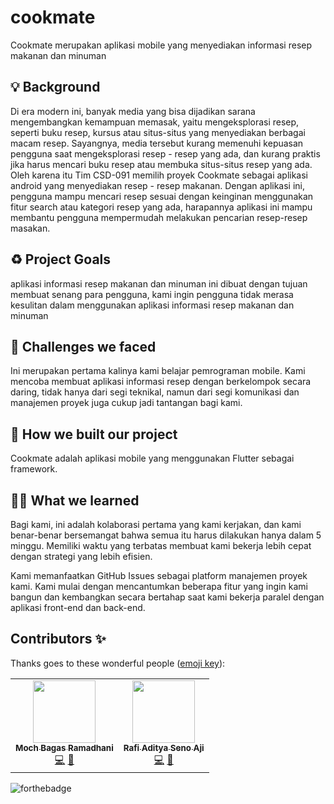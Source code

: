 # cookmate

Cookmate merupakan aplikasi mobile yang menyediakan informasi resep makanan dan minuman

## 💡 Background
Di era modern ini, banyak media yang bisa dijadikan sarana mengembangkan kemampuan memasak, yaitu mengeksplorasi resep, seperti buku resep, kursus atau situs-situs yang menyediakan berbagai macam resep. Sayangnya, media tersebut kurang memenuhi kepuasan pengguna saat mengeksplorasi resep - resep yang ada, dan kurang praktis jika harus mencari buku resep atau membuka situs-situs resep yang ada. Oleh karena itu Tim CSD-091 memilih proyek Cookmate sebagai aplikasi android yang menyediakan resep - resep makanan. Dengan aplikasi ini, pengguna mampu mencari resep sesuai dengan keinginan menggunakan fitur search atau kategori resep yang ada, harapannya aplikasi ini mampu membantu pengguna mempermudah melakukan pencarian resep-resep masakan. 

## ♻️ Project Goals
aplikasi informasi resep makanan dan minuman ini dibuat dengan tujuan membuat senang para pengguna, kami ingin pengguna tidak merasa kesulitan dalam menggunakan aplikasi informasi resep makanan dan minuman

## 🤯 Challenges we faced
Ini merupakan pertama kalinya kami belajar pemrograman mobile. Kami mencoba membuat aplikasi informasi resep dengan berkelompok secara daring, tidak hanya dari segi teknikal, namun dari segi komunikasi dan manajemen proyek juga cukup jadi tantangan bagi kami.

## 🧐 How we built our project
Cookmate adalah aplikasi mobile yang menggunakan Flutter sebagai framework. 

## 🧑‍🎓 What we learned
Bagi kami, ini adalah kolaborasi pertama yang kami kerjakan, dan kami benar-benar bersemangat bahwa semua itu harus dilakukan hanya dalam 5 minggu. Memiliki waktu yang terbatas membuat kami bekerja lebih cepat dengan strategi yang lebih efisien.‎

‎Kami memanfaatkan GitHub Issues sebagai platform manajemen proyek kami. Kami mulai dengan mencantumkan beberapa fitur yang ingin kami bangun dan kembangkan secara bertahap saat kami bekerja paralel dengan aplikasi front-end dan back-end.‎


## Contributors ✨

Thanks goes to these wonderful people ([emoji key](https://allcontributors.org/docs/en/emoji-key)):

<!-- ALL-CONTRIBUTORS-LIST:START - Do not remove or modify this section -->
<!-- prettier-ignore-start -->
<!-- markdownlint-disable -->
<table>
  <tr>
    <td align="center"><a href="https://github.com/bagasrmdhn"><img src="https://avatars.githubusercontent.com/u/56336128?v=4" width="100px;" alt=""/><br /><sub><b>Moch Bagas Ramadhani</b></sub></a><br /><a href="https://github.com/rafiaditya1/cookmate/commits?author=bagasrmdhn" title="Code">💻</a> <a href="#infra-bagasrmdhn" title="Infrastructure (API, Design, etc)">🎨</a></td>
 <td align="center"><a href="https://github.com/rafiaditya1"><img src="https://avatars.githubusercontent.com/u/80164715?v=4" width="100px;" alt=""/><br /><sub><b>Rafi Aditya Seno Aji </b></sub></a><br /><a href="https://github.com/rafiaditya1/cookmate/commits?author=rafiaditya1" title="Code">💻</a> <a href="#infra-rafiaditya1" title="Infrastructure (UI, Design, Backend etc)">🎨</a></td>
   
  </tr>
</table>


<!-- markdownlint-restore -->
<!-- prettier-ignore-end -->

<!-- ALL-CONTRIBUTORS-LIST:END -->
![forthebadge](https://forthebadge.com/images/badges/built-with-love.svg)
